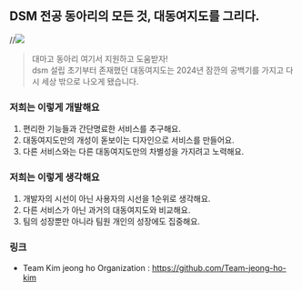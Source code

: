 ## DSM 전공 동아리의 모든 것, 대동여지도를 그리다.

//<a href='https://ifh.cc/v-aTSvxT' target='_blank'><img src='https://ifh.cc/g/aTSvxT.jpg' border='0'></a>
> 대마고 동아리 여기서 지원하고 도움받자! <br/> dsm 설립 초기부터 존재했던 대동여지도는 2024년 잠깐의 공백기를 가지고 다시 세상 밖으로 나오게 됐습니다.

### 저희는 이렇게 개발해요
1. 편리한 기능들과 간단명료한 서비스를 추구해요.
2. 대동여지도만의 개성이 돋보이는 디자인으로 서비스를 만들어요.
3. 다른 서비스와는 다른 대동여지도만의 차별성을 가지려고 노력해요.
 
### 저희는 이렇게 생각해요
1. 개발자의 시선이 아닌 사용자의 시선을 1순위로 생각해요.
2. 다른 서비스가 아닌 과거의 대동여지도와 비교해요.
3. 팀의 성장뿐만 아니라 팀원 개인의 성장에도 집중해요.

### 링크
* Team Kim jeong ho Organization : https://github.com/Team-jeong-ho-kim
